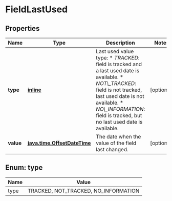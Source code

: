 
# FieldLastUsed

## Properties
Name | Type | Description | Notes
------------ | ------------- | ------------- | -------------
**type** | [**inline**](#TypeEnum) | Last used value type:   *  *TRACKED*: field is tracked and a last used date is available.  *  *NOT\\_TRACKED*: field is not tracked, last used date is not available.  *  *NO\\_INFORMATION*: field is tracked, but no last used date is available. |  [optional]
**value** | [**java.time.OffsetDateTime**](java.time.OffsetDateTime.md) | The date when the value of the field last changed. |  [optional]


<a name="TypeEnum"></a>
## Enum: type
Name | Value
---- | -----
type | TRACKED, NOT_TRACKED, NO_INFORMATION



